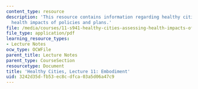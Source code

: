```yaml
---
content_type: resource
description: 'This resource contains information regarding healthy cities: Assessing
  health impacts of policies and plans.'
file: /media/courses/11-s941-healthy-cities-assessing-health-impacts-of-policies-and-plans-spring-2016/3242d35dfb53ec8cdfca03a5d06a47c9_MIT11_S941S16_Lec11.pdf
file_type: application/pdf
learning_resource_types:
- Lecture Notes
ocw_type: OCWFile
parent_title: Lecture Notes
parent_type: CourseSection
resourcetype: Document
title: 'Healthy Cities, Lecture 11: Embodiment'
uid: 3242d35d-fb53-ec8c-dfca-03a5d06a47c9
---
```

